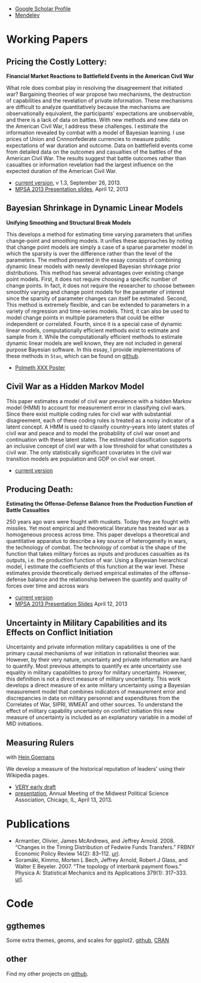<!-- 
.. title: Research
.. slug: research
.. date: 2013/09/04 07:58:00
.. tags: 
.. link: 
.. description: 
-->

- [Google Scholar Profile](http://scholar.google.com/citations?user=N2NJ_WoAAAAJ)
- [Mendeley](http://www.mendeley.com/profiles/jeffrey-arnold/)

# Working Papers

## Pricing the Costly Lottery:

**Financial Market Reactions to Battlefield Events in the American Civil War**
      
What role does combat play in resolving the disagreement that
initiated war? Bargaining theories of war propose two mechanisms, the
destruction of capabilities and the revelation of private information.
These mechanisms are difficult to analyze quantitatively because the
mechanisms are observationally equivalent, the participants'
expectations are unobservable, and there is a lack of data on battles.
With new methods and new data on the American Civil War, I address
these challenges. I estimate the information revealed by combat with a
model of Bayesian learning. I use prices of Union and Cnnnonfederate
currencies to measure public expectations of war duration and outcome.
Data on battlefield events come from detailed data on the outcomes and
casualties of the battles of the American Civil War. The results
suggest that battle outcomes rather than casualties or information
revelation had the largest influence on the expected duration of the
American Civil War.

- [current version](https://s3.amazonaws.com/docs.jrnold.me/Jrnold_Pricing_the_Costly_Lottery_v_1_3.pdf), v 1.3, September 26, 2013.
- [MPSA 2013 Presentation slides](https://s3.amazonaws.com/docs.jrnold.me/Jrnold_Pricing_Costly_Lottery_20130412.pdf), April 12, 2013

## Bayesian Shrinkage in Dynamic Linear Models

**Unifying Smoothing and Structural Break Models**

This develops a method for estimating time varying parameters that unifies change-point and smoothing models.
It unifies these approaches by noting that change point models are simply a case of a sparse parameter model in which the sparsity is over the difference rather than the level of the parameters.
The method presented in the essay consists of combining dynamic linear models with newly developed Bayesian shrinkage prior distributions.
This method has several advantages over existing change point models.
First,  it does not require choosing a specific number of change points. 
In fact, it does not require the researcher to choose between smoothly varying and change point models for the parameter of interest since the sparsity of parameter changes can itself be estimated.
Second, This method is extremely flexible, and can be extended to parameters in a variety of regression and time-series models.
Third, it can also be used to model change points in multiple parameters that could be either independent or correlated.
Fourth, since it is a special case of dynamic linear models, computationally efficient methods exist to estimate and sample from it.
While the computationally efficient methods to estimate dynamic linear models are well known, they are not included in general purpose Bayesian software.
In this essay, I provide implementations of these methods in `Stan`, which can be found on [github](https://github.com/jrnold/stan_headers).

- [Polmeth XXX Poster](https://s3.amazonaws.com/docs.jrnold.me/Arnold_PolmethXXX_Poster.pdf)


## 	Civil War as a Hidden Markov Model

This paper estimates a model of civil war prevalence with a hidden
Markov model (HMM) to account for measurement error in classifying
civil wars. Since there exist multiple coding rules for civil war with
substantial disagreement, each of these coding rules is treated as a
noisy indicator of a latent concept. A HMM is used to classify
country-years into latent states of civil war and peace and to model
the probability of civil war onset and continuation with these latent
states. The estimated classification supports an inclusive concept of
civil war with a low threshold for what constitutes a civil war. The
only statistically significant covariates in the civil war transition
models are population and GDP on civil war onset.

- [current version](https://s3.amazonaws.com/docs.jrnold.me/cwhmm_2011-06-02.pdf)

## Producing Death:

**Estimating the Offense-Defense Balance from the Production Function of Battle Casualties**

250 years ago wars were fought with muskets. Today they are fought
with missiles. Yet most empirical and theoretical literature has
treated war as a homogeneous process across time. This paper develops
a theoretical and quantitative apparatus to describe a key source of
heterogeneity in wars, the technology of combat. The technology of
combat is the shape of the function that takes military forces as
inputs and produces casualties as its outputs, i.e. the production
function of war. Using a Bayesian hierarchical model, I estimate the
coefficients of this function at the war level. These estimates
provide theoretically derived empirical estimates of the
offense-defense balance and the relationship between the quantity and
quality of forces over time and across wars

- [current version](https://s3.amazonaws.com/docs.jrnold.me/producing_death_2012-04-09.pdf)
- [MPSA 2013 Presentation Slides](https://s3.amazonaws.com/docs.jrnold.me/Jrnold_Producing_Death_20130412.pdf) April 12, 2013

## Uncertainty in Military Capabilities and its Effects on Conflict Initiation

Uncertainty and private information military capabilities is one of
the primary causal mechanisms of war initiation in rationalist
theories war. However, by their very nature, uncertainty and private
information are hard to quantify. Most previous attempts to quantify
ex ante uncertainty use equality in military capabilities to proxy for
military uncertainty. However, this definition is not a direct measure
of military uncertainty. This work develops a direct measure of ex
ante military uncertainty using a Bayesian measurement model that
combines indicators of measurement error and discrepancies in data on
military personnel and expenditures from the Correlates of War, SIPRI,
WMEAT and other sources. To understand the effect of military
capability uncertainty on conflict initiation this new measure of
uncertainty is included as an explanatory variable in a model of MID
initiations.

## Measuring Rulers

with
[Hein Goemans](http://www.rochester.edu/college/faculty/hgoemans/)

We develop a measure of the historical reputation of leaders' using
their Wikipedia pages. 

- [VERY early draft](https://s3.amazonaws.com/docs.jrnold.me/Arnold_Goemans_Leaders_Fame.pdf)
- [presentation](https://s3.amazonaws.com/docs.jrnold.me/Arnold_Goemans_MPSA_presentation_2012-04-13.pdf), Annual Meeting of the Midwest Political Science Association,
  Chicago, IL, April 13, 2013.

# Publications

- Armantier, Olivier, James McAndrews, and Jeffrey Arnold. 2008. “Changes in the Timing Distribution of Fedwire Funds Transfers.” FRBNY Economic Policy Review 14(2): 83–112. [url](http://www.newyorkfed.org/research/epr/08v14n2/0809arma.html).
- Soramäki, Kimmo, Morten L Bech, Jeffrey Arnold, Robert J Glass, and Walter E Beyeler. 2007. “The topology of interbank payment flows.” Physica A: Statistical Mechanics and its Applications 379(1): 317–333. [url](http://www.sciencedirect.com/science/article/pii/S0378437106013124).

# Code

## ggthemes

Some extra themes, geoms, and scales for ggplot2.
[github](https://github.com/jrnold/ggthemes),
[CRAN](http://cran.r-project.org/web/packages/ggthemes/index.html)

## other

Find my other projects on [github](https://github.com/jrnold/).
